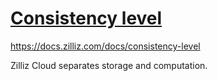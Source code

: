# <u>Consistency level</u>

https://docs.zilliz.com/docs/consistency-level

Zilliz Cloud separates storage and computation.